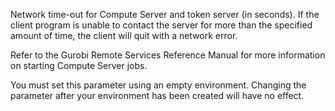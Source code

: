 Network time-out for Compute Server and token server (in seconds). If the client program is unable to contact the server
for more than the specified amount of time, the client will quit with a network error.

Refer to the Gurobi Remote Services Reference Manual for more information on starting Compute Server jobs.

You must set this parameter using an empty environment. Changing the parameter after your environment has been created
will have no effect.